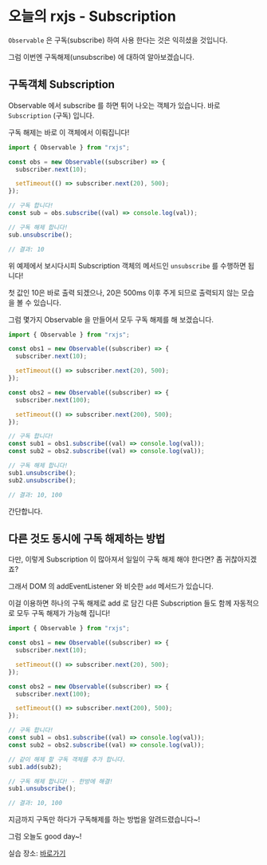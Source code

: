 # 오늘의 rxjs - Subscription

`Observable` 은 구독(subscribe) 하여 사용 한다는 것은 익히셨을 것입니다.

그럼 이번엔 구독해제(unsubscribe) 에 대하여 알아보겠습니다.

## 구독객체 Subscription

Observable 에서 subscribe 를 하면 튀어 나오는 객체가 있습니다. 바로 `Subscription` (구독) 입니다.

구독 해제는 바로 이 객체에서 이뤄집니다!

```ts
import { Observable } from "rxjs";

const obs = new Observable((subscriber) => {
  subscriber.next(10);

  setTimeout(() => subscriber.next(20), 500);
});

// 구독 합니다!
const sub = obs.subscribe((val) => console.log(val));

// 구독 해제 합니다!
sub.unsubscribe();

// 결과: 10
```

위 예제에서 보시다시피 Subscription 객체의 메서드인 `unsubscribe` 를 수행하면 됩니다!

첫 값인 10은 바로 출력 되겠으나, 20은 500ms 이후 주게 되므로 출력되지 않는 모습을 볼 수 있습니다.

그럼 몇가지 Observable 을 만들어서 모두 구독 해제를 해 보겠습니다.

```ts
import { Observable } from "rxjs";

const obs1 = new Observable((subscriber) => {
  subscriber.next(10);

  setTimeout(() => subscriber.next(20), 500);
});

const obs2 = new Observable((subscriber) => {
  subscriber.next(100);

  setTimeout(() => subscriber.next(200), 500);
});

// 구독 합니다!
const sub1 = obs1.subscribe((val) => console.log(val));
const sub2 = obs2.subscribe((val) => console.log(val));

// 구독 해제 합니다!
sub1.unsubscribe();
sub2.unsubscribe();

// 결과: 10, 100
```

간단합니다.

## 다른 것도 동시에 구독 해제하는 방법

다만, 이렇게 Subscription 이 많아져서 일일이 구독 해제 해야 한다면? 좀 귀찮아지겠죠?

그래서 DOM 의 addEventListener 와 비슷한 `add` 메서드가 있습니다.

이걸 이용하면 하나의 구독 해제로 add 로 담긴 다른 Subscription 들도 함께 자동적으로 모두 구독 해제가 가능해 집니다!

```ts
import { Observable } from "rxjs";

const obs1 = new Observable((subscriber) => {
  subscriber.next(10);

  setTimeout(() => subscriber.next(20), 500);
});

const obs2 = new Observable((subscriber) => {
  subscriber.next(100);

  setTimeout(() => subscriber.next(200), 500);
});

// 구독 합니다!
const sub1 = obs1.subscribe((val) => console.log(val));
const sub2 = obs2.subscribe((val) => console.log(val));

// 같이 해제 할 구독 객체를 추가 합니다.
sub1.add(sub2);

// 구독 해제 합니다! - 한방에 해결!
sub1.unsubscribe();

// 결과: 10, 100
```

지금까지 구독만 하다가 구독해제를 하는 방법을 알려드렸습니다~!

그럼 오늘도 good day~!

실습 장소: [바로가기](https://stackblitz.com/edit/ss-ts-rxjs-004)
